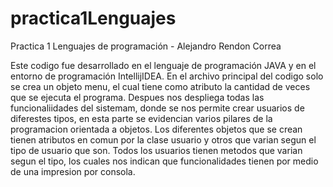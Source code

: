 # practica1Lenguajes
Practica 1 Lenguajes de programación - Alejandro Rendon Correa

Este codigo fue desarrollado en el lenguaje de programación JAVA y en el entorno de programación IntellijIDEA.
En el archivo principal del codigo solo se crea un objeto menu, el cual tiene como atributo la cantidad de veces que se ejecuta el programa. Despues nos despliega todas las funcionaliidades del sistemam, donde se nos permite crear usuarios de diferestes tipos, en esta parte se evidencian varios pilares de la programacion orientada a objetos.
Los diferentes objetos que se crean tienen atributos en comun por la clase usuario y otros que varian segun el tipo de usuario que son. Todos los usuarios tienen metodos que varian segun el tipo, los cuales nos indican que funcionalidades tienen por medio de una impresion por consola.
